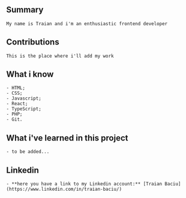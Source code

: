 ## Summary

    My name is Traian and i'm an enthusiastic frontend developer

## Contributions

    This is the place where i'll add my work

## What i know

    - HTML;
    - CSS;
    - Javascript;
    - React;
    - TypeScript;
    - PHP;
    - Git.

## What i've learned in this project

    - to be added...

## Linkedin

    - **here you have a link to my Linkedin account:** [Traian Baciu](https://www.linkedin.com/in/traian-baciu/)
